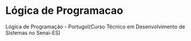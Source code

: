 # Lógica de Programacao
Lógica de Programação - Portugol(Curso Técnico em Desenvolvimento de Sistemas no Senai-ES)

